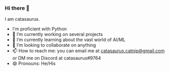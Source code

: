 ### Hi there 👋

I am catasaurus.

- I'm proficient with Python
- 🔭 I’m currently working on several projects
- 🌱 I’m currently learning about the vast world of AI/ML
- 👯 I’m looking to collaborate on anything
- 📫 How to reach me: you can email me at catasaurus.catnip@gmail.com or DM me on Discord at catasaurus#9764
- 😄 Pronouns: He/His

